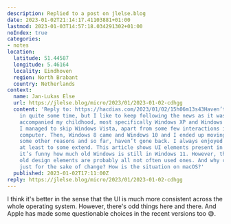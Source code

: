```yaml
---
description: Replied to a post on jlelse.blog
date: 2023-01-02T21:14:17.41103881+01:00
lastmod: 2023-01-03T14:57:18.034291302+01:00
noIndex: true
categories:
- notes
location:
  latitude: 51.44587
  longitude: 5.46164
  locality: Eindhoven
  region: North Brabant
  country: Netherlands
context:
  name: Jan-Lukas Else
  url: https://jlelse.blog/micro/2023/01/2023-01-02-cdhgg
  content: 'Reply to: https://hacdias.com/2023/01/02/15h06m13s43Haven’t used Windows
    in quite some time, but I like to keep following the news as it was the OS that
    accompanied my childhood, most specifically Windows XP and Windows 7. Somehow
    I managed to skip Windows Vista, apart from some few interactions in someone else’s
    computer. Then, Windows 8 came and Windows 10 and I ended up moving to macOS for
    some other reasons and so far, haven’t gone back. I always enjoyed Window UI,
    at least to some extend. This article shows UI elements present in Windows …Yeah,
    it’s funny how much old Windows is still in Windows 11. However, the parts with
    old design elements are probably all not often used ones. And why change something
    just for the sake of change? How is the situation on macOS?'
  published: 2023-01-02T17:11:00Z
reply: https://jlelse.blog/micro/2023/01/2023-01-02-cdhgg
---
```


I think it's better in the sense that the UI is much more consistent across the whole operating system. However, there's odd things here and there. And Apple has made some questionable choices in the recent versions too 😅.
